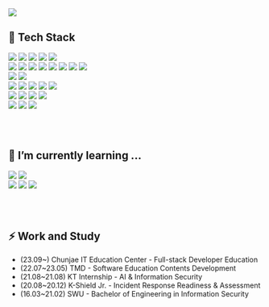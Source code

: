 <!--### Hi there, I'm Jiwon Kim! 👋-->
<img src="https://capsule-render.vercel.app/api?type=wave&color=DCE19F&height=300&section=header&text=Jiwon%20Kim&fontSize=60" />

## 🛒 Tech Stack
<img src="https://img.shields.io/badge/C-A8B9CC?style=flat-square&logo=C&logoColor=white"/></a> <img src="https://img.shields.io/badge/C++-00599C?style=flat-square&logo=C%2B%2B&logoColor=white"/></a> <img src="https://img.shields.io/badge/Python-3776AB?style=flat-square&logo=Python&logoColor=white"/></a> <img src="https://img.shields.io/badge/Java-007396?style=flat-square&logo=Java&logoColor=white"/></a> <img src="https://img.shields.io/badge/Linux-FCC624?style=flat-square&logo=Linux&logoColor=white"/></a> 
<br>
<img src="https://img.shields.io/badge/HTML5-E34F26?style=flat-square&logo=HTML5&logoColor=white"/></a> <img src="https://img.shields.io/badge/CSS3-1572B6?style=flat-square&logo=CSS3&logoColor=white"/></a> <img src="https://img.shields.io/badge/JavaScript-F7DF1E?style=flat-square&logo=JavaScript&logoColor=white"/></a> <img src="https://img.shields.io/badge/JSP-73398D?style=flat-square&logo=&logoColor=white"/></a> <img src="https://img.shields.io/badge/PHP-777BB4?style=flat-square&logo=PHP&logoColor=white"/></a> <img src="https://img.shields.io/badge/Apache Tomcat-F8DC75?style=flat-square&logo=Apache Tomcat&logoColor=white"/></a> <img src="https://img.shields.io/badge/JSON-000000?style=flat-square&logo=JSON&logoColor=white"/></a> <img src="https://img.shields.io/badge/nodejs-339933?style=flat-square&logo=nodedotjs&logoColor=white"/>
<br> 
<img src="https://img.shields.io/badge/MariaDB-003545?style=flat-square&logo=MariaDB&logoColor=white" />
<img src="https://img.shields.io/badge/Mybatis-000000?style=flat-square&logo=Fluentd&logoColor=white" />
<br>
<img src="https://img.shields.io/badge/PyTorch-D00000?style=flat-square&logo=PyTorch&logoColor=white"/></a> <img src="https://img.shields.io/badge/OpenCV-5C3EE8?style=flat-square&logo=OpenCV&logoColor=white"/></a> <img src="https://img.shields.io/badge/NumPy-013243?style=flat-square&logo=NumPy&logoColor=white"/></a> <img src="https://img.shields.io/badge/Pandas-150458?style=flat-square&logo=Pandas&logoColor=white"/></a> <img src="https://img.shields.io/badge/Matplotlib-C3002F?style=flat-square&logo=&logoColor=white"/></a> 
<br>
<img src="https://img.shields.io/badge/InteliJ IDEA-000000?style=flat-square&logo=InteliJ IDEA&logoColor=white"/></a> <img src="https://img.shields.io/badge/Eclipse IDE-2C2255?style=flat-square&logo=Eclipse IDE&logoColor=white"/></a> <img src="https://img.shields.io/badge/Visual Studio-5C2D91?style=flat-square&logo=Visual Studio&logoColor=white"/></a> <img src="https://img.shields.io/badge/Google Colab-F9AB00?style=flat-square&logo=Google Colab&logoColor=white"/></a>
<br>
<img src="https://img.shields.io/badge/Notion-000000?style=flat-square&logo=Notion&logoColor=white"/></a> <img src="https://img.shields.io/badge/Git-F05032?style=flat-square&logo=Git&logoColor=white"> <img src="https://img.shields.io/badge/GitHub-181717?style=flat-square&logo=GitHub&logoColor=white">          

<br><br>

## 🌱 I’m currently learning ...
<img src="https://img.shields.io/badge/Spring-6db33f)?style=flat-square&logo=Spring&logoColor=white"/> <img src="https://img.shields.io/badge/Springboot-6DB33F?style=flat-square&logo=springboot&logoColor=white"/> 
<br>
<img src="https://img.shields.io/badge/react-61DAFB?style=flat-square&logo=react&logoColor=white"/> <img src="https://img.shields.io/badge/axios-5A29E4?style=flat-square&logo=axios&logoColor=white"/> <img src="https://img.shields.io/badge/express-000000?style=flat-square&logo=express&logoColor=white"/>

<br><br>

## ⚡ Work and Study
- (23.09~) Chunjae IT Education Center - Full-stack Developer Education
- (22.07~23.05) TMD - Software Education Contents Development
- (21.08~21.08) KT Internship - AI & Information Security
- (20.08~20.12) K-Shield Jr. - Incident Response Readiness & Assessment
- (16.03~21.02) SWU - Bachelor of Engineering in Information Security

<br><br>


<!--
## Project



**kimg1623/kimg1623** is a ✨ _special_ ✨ repository because its `README.md` (this file) appears on your GitHub profile.

Here are some ideas to get you started:

- 🔭 I’m currently working on ...
- 🌱 I’m currently learning ...
- 👯 I’m looking to collaborate on ...
- 🤔 I’m looking for help with ...
- 💬 Ask me about ...
- 📫 How to reach me: ...
- 😄 Pronouns: ...
- ⚡ Fun fact: ...
-->
